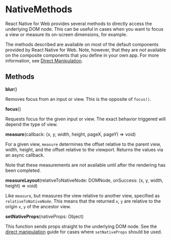 # NativeMethods

React Native for Web provides several methods to directly access the underlying
DOM node. This can be useful in cases when you want to focus a view or measure
its on-screen dimensions, for example.

The methods described are available on most of the default components provided
by React Native for Web. Note, however, that they are *not* available on the
composite components that you define in your own app. For more information, see
[Direct Manipulation](../guides/direct-manipulation.md).

## Methods

**blur**()

Removes focus from an input or view. This is the opposite of `focus()`.

**focus**()

Requests focus for the given input or view. The exact behavior triggered will
depend the type of view.

**measure**(callback: (x, y, width, height, pageX, pageY) => void)

For a given view, `measure` determines the offset relative to the parent view,
width, height, and the offset relative to the viewport. Returns the values via
an async callback.

Note that these measurements are not available until after the rendering has
been completed.

**measureLayout**(relativeToNativeNode: DOMNode, onSuccess: (x, y, width, height) => void)

Like `measure`, but measures the view relative to another view, specified as
`relativeToNativeNode`. This means that the returned `x`, `y` are relative to
the origin `x`, `y` of the ancestor view.

**setNativeProps**(nativeProps: Object)

This function sends props straight to the underlying DOM node. See the [direct
manipulation](../guides/direct-manipulation.md) guide for cases where
`setNativeProps` should be used.
